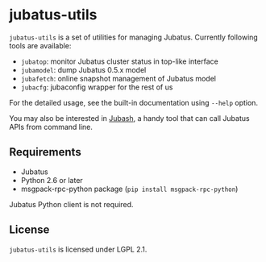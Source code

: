 jubatus-utils
================================

``jubatus-utils`` is a set of utilities for managing Jubatus.
Currently following tools are available:

* ``jubatop``: monitor Jubatus cluster status in top-like interface
* ``jubamodel``: dump Jubatus 0.5.x model
* ``jubafetch``: online snapshot management of Jubatus model
* ``jubacfg``: jubaconfig wrapper for the rest of us

For the detailed usage, see the built-in documentation using ``--help`` option.

You may also be interested in [Jubash](https://github.com/kmaehashi/jubash), a handy tool that can call Jubatus APIs from command line.

Requirements
----------------

* Jubatus
* Python 2.6 or later
* msgpack-rpc-python package (``pip install msgpack-rpc-python``)

Jubatus Python client is not required.

License
----------------

``jubatus-utils`` is licensed under LGPL 2.1.
